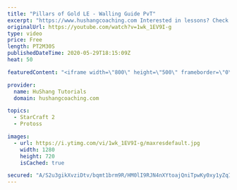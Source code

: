 ```yaml
---
title: "Pillars of Gold LE - Walling Guide PvT"
excerpt: "https://www.hushangcoaching.com Interested in lessons? Check out the website for more information ------------------------------------------------------------------------------------------------------- Want to support HuShang Tutorials directly? Patreon is a website where you can contribute a monthly"
originalUrl: https://youtube.com/watch?v=1wk_1EV9I-g
type: video
price: Free
length: PT2M30S
publishedDateTime: 2020-05-29T18:15:09Z
heat: 50

featuredContent: "<iframe width=\"800\" height=\"500\" frameborder=\"0\" src=\"https://www.youtube.com/embed/1wk_1EV9I-g\" allow=\"accelerometer; autoplay; encrypted-media; gyroscope; picture-in-picture\" allowfullscreen></iframe>"

provider:
  name: HuShang Tutorials
  domain: hushangcoaching.com

topics:
  - StarCraft 2
  - Protoss

images:
  - url: https://i.ytimg.com/vi/1wk_1EV9I-g/maxresdefault.jpg
    width: 1280
    height: 720
    isCached: true

secured: "A/S2u3gikXvziDtv/bqmt1brm9R/HM0lI9RJN4nXYtoajQniTpwKy0xy1yZqIz7D/lfQMK9E2KhIPQNGZTg1Bf2iKgtUQRP3PqX27Adl3UR9h8VU+zt36/OwpKk9MgZiyr5Boi+2/A0s+FZX1NMGy5WKEXrtDKoRoIDAR5PV/tzW429JdXD4ZLkd0VwXOODTmFfSSMtTbtjNIewxG0O5ibWAhvJrYQJNH2S6tnut5eVF21jXOTq1aHeoG8B4iFYFcQ1bLS8WeTnxjsVRjaM+jNn0Jpi87tPHUoa31B7/XSNaHZbOG2d/Z2J2TpW9IXDZQT1Qt88GolZ1xv7+P0+sDgy2Pyl/R8PWDOFjibbWY0PeQd82Kbnm73cTlMjH1Yowds7/xuaNaxirVxwouYTEslDQtmkEh3xb3KdK/J++il8=;cGj2+fbHy2Q7/uUUkcoV0w=="
---
```


